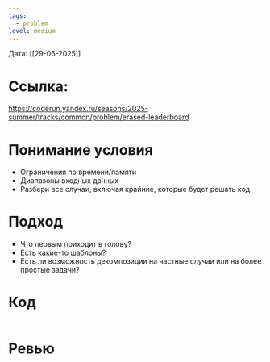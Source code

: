 ```yaml
---
tags:
  - problem
level: medium
---
```


Дата: [[29-06-2025]]

# Ссылка: 
https://coderun.yandex.ru/seasons/2025-summer/tracks/common/problem/erased-leaderboard

# Понимание условия
 - Ограничения по времени/памяти
 - Диапазоны входных данных
 - Разбери все случаи, включая крайние, которые будет решать код

# Подход
- Что первым приходит в голову?
- Есть какие-то шаблоны?
- Есть ли возможность декомпозиции на частные случаи или на более простые задачи?


# Код
```python

```
# Ревью

